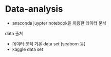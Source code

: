 # Data-analysis
- anaconda juypter notebook을 이용한 데이터 분석

data 출처
- 데이터 분석 기본 data set (seaborn 등)
- kaggle data set
